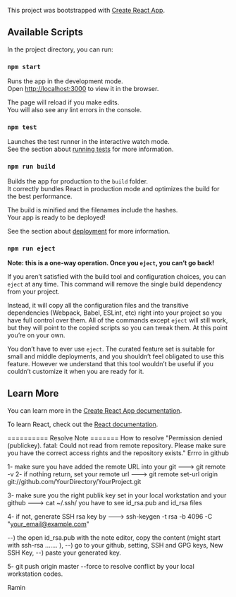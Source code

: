 This project was bootstrapped with [Create React App](https://github.com/facebook/create-react-app).

## Available Scripts

In the project directory, you can run:

### `npm start`

Runs the app in the development mode.<br>
Open [http://localhost:3000](http://localhost:3000) to view it in the browser.

The page will reload if you make edits.<br>
You will also see any lint errors in the console.

### `npm test`

Launches the test runner in the interactive watch mode.<br>
See the section about [running tests](https://facebook.github.io/create-react-app/docs/running-tests) for more information.

### `npm run build`

Builds the app for production to the `build` folder.<br>
It correctly bundles React in production mode and optimizes the build for the best performance.

The build is minified and the filenames include the hashes.<br>
Your app is ready to be deployed!

See the section about [deployment](https://facebook.github.io/create-react-app/docs/deployment) for more information.

### `npm run eject`

**Note: this is a one-way operation. Once you `eject`, you can’t go back!**

If you aren’t satisfied with the build tool and configuration choices, you can `eject` at any time. This command will remove the single build dependency from your project.

Instead, it will copy all the configuration files and the transitive dependencies (Webpack, Babel, ESLint, etc) right into your project so you have full control over them. All of the commands except `eject` will still work, but they will point to the copied scripts so you can tweak them. At this point you’re on your own.

You don’t have to ever use `eject`. The curated feature set is suitable for small and middle deployments, and you shouldn’t feel obligated to use this feature. However we understand that this tool wouldn’t be useful if you couldn’t customize it when you are ready for it.

## Learn More

You can learn more in the [Create React App documentation](https://facebook.github.io/create-react-app/docs/getting-started).

To learn React, check out the [React documentation](https://reactjs.org/).



========== Resolve Note =======
How to resolve "Permission denied (publickey). fatal: Could not read from remote repository. Please make sure you have the correct access rights and the repository exists." Errro in github

1- make sure you have added the remote URL into your git 
---> git remote -v
2- if nothing return, set your remote url 
---> git remote set-url origin git://github.com/YourDirectory/YourProject.git

3- make sure you the right publik key set in your local workstation and your github
---> cat ~/.ssh/
you have to see id_rsa.pub and id_rsa files

4- if not, generate SSH rsa key by
---> ssh-keygen -t rsa -b 4096 -C "your_email@example.com"

--) the open id_rsa.pub with the note editor, copy the content (might start with ssh-rsa ....... ),
--) go to your github, setting, SSH and GPG keys, New SSH Key,
--) paste your generated key.

5- git push origin master --force to resolve conflict by your local workstation codes.

Ramin


